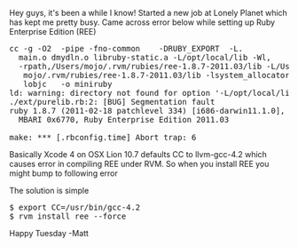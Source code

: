 Hey guys, it's been a while I know! Started a new job at Lonely Planet which has kept me pretty busy.
Came across error below while setting up Ruby Enterprise Edition (REE) 

<pre>
cc -g -O2  -pipe -fno-common    -DRUBY_EXPORT  -L.    
  main.o dmydln.o libruby-static.a -L/opt/local/lib -Wl,
  -rpath,/Users/mojo/.rvm/rubies/ree-1.8.7-2011.03/lib -L/Users/
   mojo/.rvm/rubies/ree-1.8.7-2011.03/lib -lsystem_allocator -ldl -
   lobjc   -o miniruby
ld: warning: directory not found for option '-L/opt/local/lib'
./ext/purelib.rb:2: [BUG] Segmentation fault
ruby 1.8.7 (2011-02-18 patchlevel 334) [i686-darwin11.1.0], 
  MBARI 0x6770, Ruby Enterprise Edition 2011.03

make: *** [.rbconfig.time] Abort trap: 6
</pre>

Basically Xcode 4 on OSX Lion 10.7 defaults CC to llvm-gcc-4.2 which causes error in compiling REE under RVM. So when you install REE you might bump to following error

The solution is simple

<pre>
$ export CC=/usr/bin/gcc-4.2
$ rvm install ree --force
</pre>

Happy Tuesday
-Matt